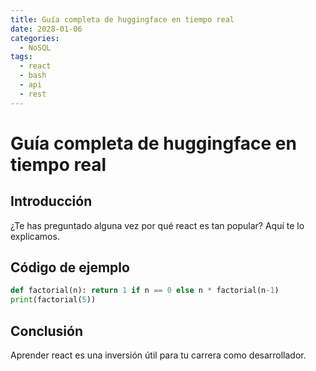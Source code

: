 ```yaml
---
title: Guía completa de huggingface en tiempo real
date: 2028-01-06
categories:
  - NoSQL
tags:
  - react
  - bash
  - api
  - rest
---
```


# Guía completa de huggingface en tiempo real

## Introducción

¿Te has preguntado alguna vez por qué react es tan popular? Aquí te lo explicamos.

## Código de ejemplo

```python
def factorial(n): return 1 if n == 0 else n * factorial(n-1)
print(factorial(5))
```

## Conclusión

Aprender react es una inversión útil para tu carrera como desarrollador.